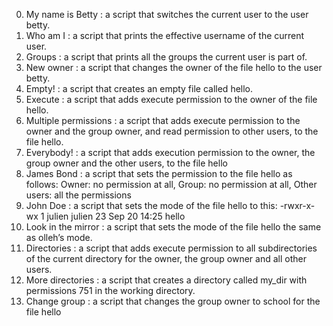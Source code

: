 0. My name is Betty         : a script that switches the current user to the user betty.
1. Who am I                 : a script that prints the effective username of the current user.
2. Groups                   : a script that prints all the groups the current user is part of.
3. New owner                : a script that changes the owner of the file hello to the user betty.
4. Empty!                   : a script that creates an empty file called hello.
5. Execute                  : a script that adds execute permission to the owner of the file hello.
6. Multiple permissions     : a script that adds execute permission to the owner and the group owner, and read permission to other users, to the file hello.
7. Everybody!               : a script that adds execution permission to the owner, the group owner and the other users, to the file hello
8. James Bond               : a script that sets the permission to the file hello as follows: Owner: no permission at all, Group: no permission at all, Other users: all the permissions
9. John Doe                 : a script that sets the mode of the file hello to this: -rwxr-x-wx 1 julien julien 23 Sep 20 14:25 hello
10. Look in the mirror      : a script that sets the mode of the file hello the same as olleh’s mode.
11. Directories             : a script that adds execute permission to all subdirectories of the current directory for the owner, the group owner and all other users.
12. More directories        : a script that creates a directory called my_dir with permissions 751 in the working directory.
13. Change group            : a script that changes the group owner to school for the file hello
